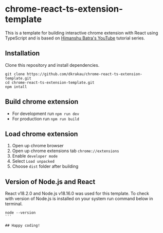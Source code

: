 # chrome-react-ts-extension-template

This is a template for building interactive chrome extension with React using TypeScript and is based on [Himanshu Batra's YouTube](https://www.youtube.com/watch?v=rAZXWkVhCgg&list=PLBS1L3Ug2VVods9GnWbJc__STt9VnrJ9Z&index=1) tutorial series.

## Installation

Clone this repository and install dependencies.
```
git clone https://github.com/dkrakau/chrome-react-ts-extension-template.git
cd chrome-react-ts-extension-template.git
npm intall
```

## Build chrome extension

* For development run ```npm run dev```
* For production run ```npm run build```

## Load chrome extension

1. Open up chrome browser
2. Open up chrome extensions tab ```chrome://extensions```
3. Enable ```developer mode```
4. Select ```Load unpacked```
5. Choose ```dist``` folder after building

## Version of Node.js and React
React v18.2.0 and Node.js v18.16.0 was used for this template. To check with version of Node.js is installed on your system run command below in terminal.
````
node --version
```

## Happy coding!